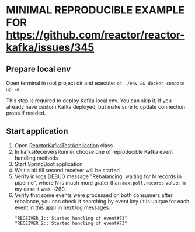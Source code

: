 # MINIMAL REPRODUCIBLE EXAMPLE FOR https://github.com/reactor/reactor-kafka/issues/345

## Prepare local env

Open terminal in root project dir and execute: `cd ./env && docker-compose up -d`.

This step is required to deploy Kafka local env.
You can skip it, if you already have custom Kafka deployed, but make sure to update connection props if needed.

## Start application

1. Open [ReactorKafkaTestApplication](src/main/java/com/example/reactorkafkatest/ReactorKafkaTestApplication.java) class
2. In kafkaReceiversRunner choose one of reproducible Kafka event handling methods
3. Start SpringBoot application
4. Wait a bit till second receiver will be started
5. Verify in logs DEBUG message "Rebalancing; waiting for N records in pipeline", where N is much more grater than
   `max.poll.records` value. In my case it was ~260.
6. Verify that some events were processed on both consumers after rebalance, 
   you can check it searching by event key (it is unique for each event in this app) in next log messages:
   ```   
   "RECEIVER_1:: Started handling of event#73"
   "RECEIVER_2:: Started handling of event#73"
   ```
